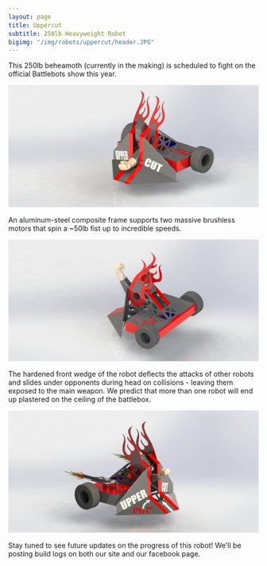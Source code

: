 ```yaml
---
layout: page
title: Uppercut
subtitle: 250lb Heavyweight Robot
bigimg: "/img/robots/uppercut/header.JPG"
---
```

This 250lb beheamoth (currently in the making) is scheduled to fight on the official Battlebots show this year. 

![](/img/robots/uppercut/Render5.JPG)

An aluminum-steel composite frame supports two massive brushless motors that spin a ~50lb fist up to incredible speeds.

![](/img/robots/uppercut/Render8.JPG)

The hardened front wedge of the robot deflects the attacks of other robots and slides under opponents during head on collisions - leaving them exposed to the main weapon. We predict that more than one robot will end up plastered on the ceiling of the battlebox.

![](/img/robots/uppercut/Render9.JPG)

Stay tuned to see future updates on the progress of this robot! We'll be posting build logs on both our site and our facebook page.
